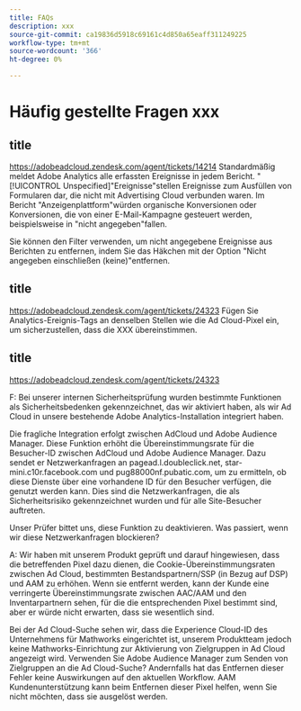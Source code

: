 ```yaml
---
title: FAQs
description: xxx
source-git-commit: ca19836d5918c69161c4d850a65eaff311249225
workflow-type: tm+mt
source-wordcount: '366'
ht-degree: 0%

---
```


# Häufig gestellte Fragen xxx

## title

https://adobeadcloud.zendesk.com/agent/tickets/14214 Standardmäßig meldet Adobe Analytics alle erfassten Ereignisse in jedem Bericht. &quot;[!UICONTROL Unspecified]&quot;Ereignisse&quot;stellen Ereignisse zum Ausfüllen von Formularen dar, die nicht mit Advertising Cloud verbunden waren. Im Bericht &quot;Anzeigenplattform&quot;würden organische Konversionen oder Konversionen, die von einer E-Mail-Kampagne gesteuert werden, beispielsweise in &quot;nicht angegeben&quot;fallen.

Sie können den Filter verwenden, um nicht angegebene Ereignisse aus Berichten zu entfernen, indem Sie das Häkchen mit der Option &quot;Nicht angegeben einschließen (keine)&quot;entfernen. <!-- Not sure if this is in DSP or in Analytics Workspace -->

## title

https://adobeadcloud.zendesk.com/agent/tickets/24323 Fügen Sie Analytics-Ereignis-Tags an denselben Stellen wie die Ad Cloud-Pixel ein, um sicherzustellen, dass die XXX übereinstimmen.

## title

https://adobeadcloud.zendesk.com/agent/tickets/24323

F: Bei unserer internen Sicherheitsprüfung wurden bestimmte Funktionen als Sicherheitsbedenken gekennzeichnet, das wir aktiviert haben, als wir Ad Cloud in unsere bestehende Adobe Analytics-Installation integriert haben.

Die fragliche Integration erfolgt zwischen AdCloud und Adobe Audience Manager. Diese Funktion erhöht die Übereinstimmungsrate für die Besucher-ID zwischen AdCloud und Adobe Audience Manager. Dazu sendet er Netzwerkanfragen an pagead.l.doubleclick.net, star-mini.c10r.facebook.com und pug88000nf.pubatic.com, um zu ermitteln, ob diese Dienste über eine vorhandene ID für den Besucher verfügen, die genutzt werden kann. Dies sind die Netzwerkanfragen, die als Sicherheitsrisiko gekennzeichnet wurden und für alle Site-Besucher auftreten.

Unser Prüfer bittet uns, diese Funktion zu deaktivieren. Was passiert, wenn wir diese Netzwerkanfragen blockieren?

A: Wir haben mit unserem Produkt geprüft und darauf hingewiesen, dass die betreffenden Pixel dazu dienen, die Cookie-Übereinstimmungsraten zwischen Ad Cloud, bestimmten Bestandspartnern/SSP (in Bezug auf DSP) und AAM zu erhöhen.  Wenn sie entfernt werden, kann der Kunde eine verringerte Übereinstimmungsrate zwischen AAC/AAM und den Inventarpartnern sehen, für die die entsprechenden Pixel bestimmt sind, aber er würde nicht erwarten, dass sie wesentlich sind.

Bei der Ad Cloud-Suche sehen wir, dass die Experience Cloud-ID des Unternehmens für Mathworks eingerichtet ist, unserem Produktteam jedoch keine Mathworks-Einrichtung zur Aktivierung von Zielgruppen in Ad Cloud angezeigt wird. Verwenden Sie Adobe Audience Manager zum Senden von Zielgruppen an die Ad Cloud-Suche? Andernfalls hat das Entfernen dieser Fehler keine Auswirkungen auf den aktuellen Workflow. AAM Kundenunterstützung kann beim Entfernen dieser Pixel helfen, wenn Sie nicht möchten, dass sie ausgelöst werden.


